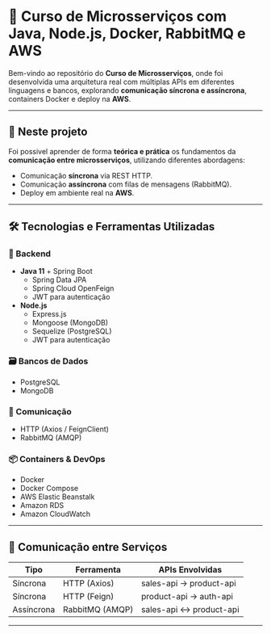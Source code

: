 # 🧩 Curso de Microsserviços com Java, Node.js, Docker, RabbitMQ e AWS

Bem-vindo ao repositório do **Curso de Microsserviços**, onde foi desenvolvida uma arquitetura real com múltiplas APIs em diferentes linguagens e bancos, explorando **comunicação síncrona e assíncrona**, containers Docker e deploy na **AWS**.

---

## 🚀 Neste projeto

Foi possivel aprender de forma **teórica e prática** os fundamentos da **comunicação entre microsserviços**, utilizando diferentes abordagens:

- Comunicação **síncrona** via REST HTTP.
- Comunicação **assíncrona** com filas de mensagens (RabbitMQ).
- Deploy em ambiente real na **AWS**.

---

## 🛠️ Tecnologias e Ferramentas Utilizadas

### 🔧 Backend
- **Java 11** + Spring Boot
  - Spring Data JPA
  - Spring Cloud OpenFeign
  - JWT para autenticação
- **Node.js**
  - Express.js
  - Mongoose (MongoDB)
  - Sequelize (PostgreSQL)
  - JWT para autenticação

### 🗃️ Bancos de Dados
- PostgreSQL
- MongoDB

### 📡 Comunicação
- HTTP (Axios / FeignClient)
- RabbitMQ (AMQP)

### 📦 Containers & DevOps
- Docker
- Docker Compose
- AWS Elastic Beanstalk
- Amazon RDS
- Amazon CloudWatch

---

## 🔗 Comunicação entre Serviços

| Tipo        | Ferramenta       | APIs Envolvidas       |
|-------------|------------------|------------------------|
| Síncrona    | HTTP (Axios)     | sales-api → product-api |
| Síncrona    | HTTP (Feign)     | product-api → auth-api  |
| Assíncrona  | RabbitMQ (AMQP)  | sales-api ↔ product-api |

---
